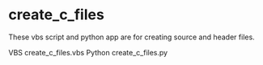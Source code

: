 # create_c_files
These vbs script and python app are for creating source and header files.

VBS create_c_files.vbs
Python create_c_files.py
